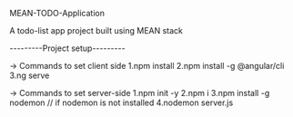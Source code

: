 MEAN-TODO-Application

A todo-list app project built using MEAN stack

---------Project setup---------

-> Commands to set client side
 1.npm install
 2.npm install -g @angular/cli
 3.ng serve

 -> Commands to set server-side
  1.npm init -y
  2.npm i
  3.npm install -g nodemon  // if nodemon is not installed
  4.nodemon server.js
 

 
